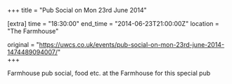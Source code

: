 +++
title = "Pub Social on Mon 23rd June 2014"

[extra]
time = "18:30:00"
end_time = "2014-06-23T21:00:00Z"
location = "The Farmhouse"

original = "https://uwcs.co.uk/events/pub-social-on-mon-23rd-june-2014-1474489094007/"    
+++

Farmhouse pub social, food etc. at the Farmhouse for this special pub

